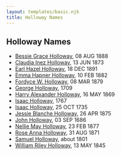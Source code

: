```yaml
---
layout: templates/basic.njk
title: Holloway Names
---
```

## Holloway Names
- [Bessie Grace Holloway](/people/4/42980644), 08 AUG 1888
- [Claudia Inez Holloway](/people/1/10696840), 13 JUN 1873
- [Earl Hazel Holloway](/people/8/86925962), 18 DEC 1891
- [Emma Hapner Holloway](/people/5/58093825), 10 FEB 1882
- [Fordyce W. Holloway](/people/9/91023288), 08 MAR 1879
- [George Holloway](/people/3/36728768), 1709
- [Harry Alexander Holloway](/people/9/99774121), 16 MAY 1869
- [Isaac Holloway](/people/9/9759504), 1767
- [Isaac Holloway](/people/9/97947565), 25 OCT 1735
- [Jessie Blanche Holloway](/people/2/29242864), 26 APR 1875
- [John Holloway](/people/9/96991309), 03 SEP 1686
- [Nellie May Holloway](/people/1/18968776), 23 FEB 1877
- [Rose Anna Holloway](/people/2/26212000), 31 AUG 1871
- [Samuel Holloway](/people/6/61320261), about 1801
- [William Riley Holloway](/people/9/90949012), 13 MAY 1845